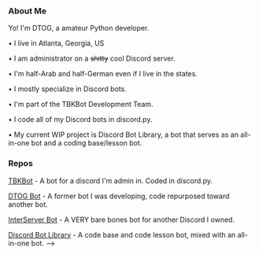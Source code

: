 ### About Me
Yo! I'm DTOG, a amateur Python developer.

• I live in Atlanta, Georgia, US

• I am administrator on a ~~shitty~~ cool Discord server.

• I'm half-Arab and half-German even if I live in the states.

• I mostly specialize in Discord bots.

• I'm part of the TBKBot Development Team.

• I code all of my Discord bots in discord.py.

• My current WIP project is Discord Bot Library, a bot that serves as an all-in-one bot and a coding base/lesson bot.

### Repos
[TBKBot](https://github.com/TBKBot/TBKBot.pyDiscord) - A bot for a discord I'm admin in. Coded in discord.py.

[DTOG Bot](https://github.com/DontTreadOnGerman/DTOG-Bot) - A former bot I was developing, code repurposed toward another bot.

[InterServer Bot](https://github.com/DontTreadOnGerman/InterServer-Bot) - A VERY bare bones bot for another Discord I owned.

[Discord Bot Library](https://github.com/DontTreadOnGerman/DBL-Bot) - A code base and code lesson bot, mixed with an all-in-one bot.
-->
